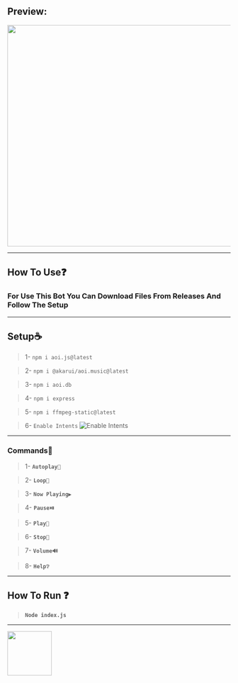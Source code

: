 
## **Preview:**
<a href="https://cdn.wild-life-studio.ir/assets/image/music-project-preview.png"><img src="https://cdn.wild-life-studio.ir/assets/image/music-project-preview.png" style="width:700px; height:500px"> </a>
****
## **How To Use❓**

### For Use This Bot You Can Download Files From __Releases__ And Follow The Setup

****

## **Setup☕**
> 1- `npm i aoi.js@latest`

> 2- `npm i @akarui/aoi.music@latest`

> 3- `npm i aoi.db`

> 4- `npm i express`

> 5- `npm i ffmpeg-static@latest`

> 6- `Enable Intents`
![Enable Intents](https://cdn.wild-life-studio.ir/assets/image/discord-intents.png) 
****
### **Commands🤖**
> 1- **`Autoplay🍂`**

> 2- **`Loop🔁`**

> 3- **`Now Playing▶️`**

> 4- **`Pause⏯️`**

> 5- **`Play🎵`**

> 6- **`Stop🛑`**

> 7- **`Volume🔊`**

> 8- **`Help❔`**
****
## **How To Run ❓**
> **`Node index.js`**
****

<img src="https://img.shields.io/badge/Donate-104098.svg?style=&logo=paypal" style="width:100px" draggable="false"></a>



